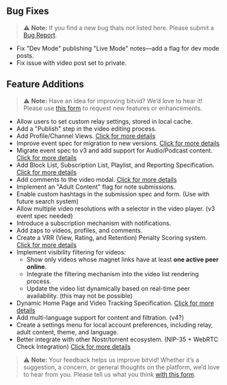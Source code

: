 ## Bug Fixes

> ⚠️ **Note:** If you find a new bug thats not listed here. Please submit a [Bug Report](https://bitvid.network/?modal=bug).

- Fix "Dev Mode" publishing "Live Mode" notes—add a flag for dev mode posts.
- Fix issue with video post set to private.

## Feature Additions

> ⚠️ **Note:** Have an idea for improving bitvid? We’d love to hear it! Please use [this form](https://bitvid.network/?modal=feature) to request new features or enhancements.

- Allow users to set custom relay settings, stored in local cache.
- Add a "Publish" step in the video editing process.
- Add Profile/Channel Views. [Click for more details](https://github.com/PR0M3TH3AN/bitvid/blob/main/content/roadmap/04_bitvid_Enhanced_Profile_Channel_Views_Specification.md)
- Improve event spec for migration to new versions. [Click for more details](https://github.com/PR0M3TH3AN/bitvid/blob/main/content/roadmap/02_bitvid_Enhanced_Migration_of_Note_Spec_Logic.md)
- Migrate event spec to v3 and add support for Audio/Podcast content. [Click for more details](https://github.com/PR0M3TH3AN/bitvid/blob/main/content/roadmap/03_bitvid_Enhanced_Nostr_Video_%26_Audio_Note_Specification_Version%203.md)
- Add Block List, Subscription List, Playlist, and Reporting Specification. [Click for more details](https://github.com/PR0M3TH3AN/bitvid/blob/main/content/roadmap/05_bitvid_Enhanced_Block_Subscription_%26_Reporting_Specification.md)
- Add comments to the video modal. [Click for more details](https://github.com/PR0M3TH3AN/bitvid/blob/main/content/roadmap/06_bitvid_Enhanced_Video_Comment_System_Specification.md)
- Implement an "Adult Content" flag for note submissions.
- Enable custom hashtags in the submission spec and form. (Use with future search system)
- Allow multiple video resolutions with a selector in the video player. (v3 event spec needed)
- Introduce a subscription mechanism with notifications.
- Add zaps to videos, profiles, and comments.
- Create a VRR (View, Rating, and Retention) Penalty Scoring system. [Click for more details](https://github.com/PR0M3TH3AN/bitvid/blob/main/content/roadmap/07_bitvid_Enhanced_View_Rating_%26_Retention_Penalty_Scoring.md)
- Implement visibility filtering for videos:
  - Show only videos whose magnet links have at least **one active peer online**.
  - Integrate the filtering mechanism into the video list rendering process.
  - Update the video list dynamically based on real-time peer availability. (this may not be possible)
- Dynamic Home Page and Video Tracking Specification. [Click for more details](https://github.com/PR0M3TH3AN/bitvid/blob/main/content/roadmap/08_bitvid_Enhanced_Dynamic_Home_Page_%26_Video_Tracking_Specification.md)
- Add multi-language support for content and filtration. (v4?)
- Create a settings menu for local account preferences, including relay, adult content, theme, and language.
- Better integrate with other Nostr/torrent ecosystem. (NIP-35 + WebRTC Check Integration) [Click for more details](https://github.com/PR0M3TH3AN/bitvid/blob/main/content/roadmap/09_bitvid_Enhanced_NIP-35_%2B_WebRTC_Check_Integration.md)

> ⚠️ **Note:** Your feedback helps us improve bitvid! Whether it’s a suggestion, a concern, or general thoughts on the platform, we’d love to hear from you. Please tell us what you think [with this form](https://bitvid.network/?modal=feedback).
